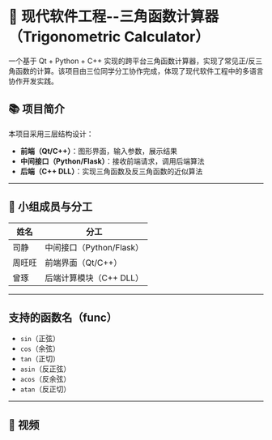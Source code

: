 # 📐 现代软件工程--三角函数计算器（Trigonometric Calculator）

一个基于 Qt + Python + C++ 实现的跨平台三角函数计算器，实现了常见正/反三角函数的计算。该项目由三位同学分工协作完成，体现了现代软件工程中的多语言协作开发实践。

## 📚 项目简介

本项目采用三层结构设计：

- **前端（Qt/C++）**：图形界面，输入参数，展示结果
- **中间接口（Python/Flask）**：接收前端请求，调用后端算法
- **后端（C++ DLL）**：实现三角函数及反三角函数的近似算法

---

## 👥 小组成员与分工

| 姓名   | 分工                     |
|--------|--------------------------|
| 司静   | 中间接口（Python/Flask） |
| 周旺旺 | 前端界面（Qt/C++）       |
| 曾琢   | 后端计算模块（C++ DLL）  |

---
## 支持的函数名（func）

- `sin`（正弦）
- `cos`（余弦）
- `tan`（正切）
- `asin`（反正弦）
- `acos`（反余弦）
- `atan`（反正切）

---

## 📸 视频



